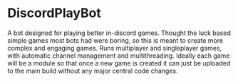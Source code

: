 # DiscordPlayBot
A bot designed for playing better in-discord games. Thought the luck based simple games most bots had were boring, so this is meant to create more complex and engaging games. Runs multiplayer and singleplayer games, with automatic channel management and multithreading. Ideally each game will be a module so that once a new game is created it can just be uploaded to the main build without any major central code changes.
